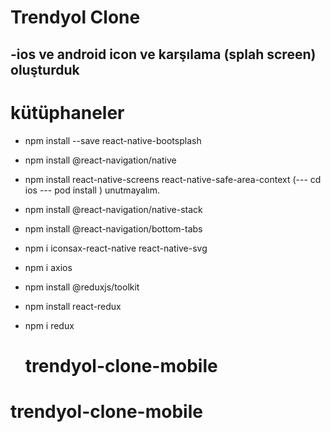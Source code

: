# Trendyol  Clone 
-ios ve android icon ve karşılama (splah screen) oluşturduk
-

# kütüphaneler
- npm install --save react-native-bootsplash
- npm install @react-navigation/native
- npm install react-native-screens react-native-safe-area-context
(--- cd ios
--- pod install ) unutmayalım.
- npm install @react-navigation/native-stack
- npm install @react-navigation/bottom-tabs
- npm i iconsax-react-native react-native-svg
- npm i axios
- npm install @reduxjs/toolkit
- npm install react-redux
- npm i redux



  # trendyol-clone-mobile
# trendyol-clone-mobile
